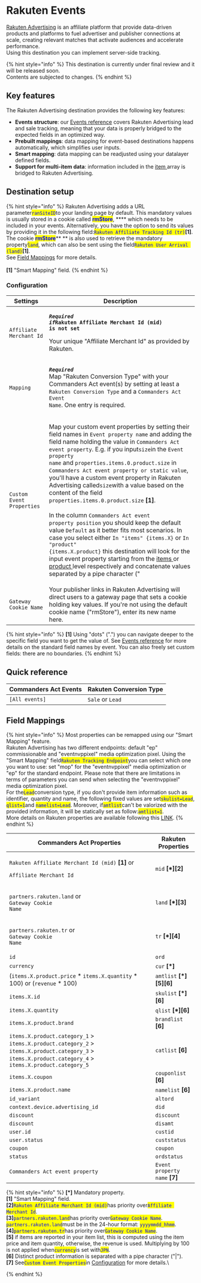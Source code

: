 # Rakuten Events

[Rakuten Advertising](https://rakutenadvertising.com/) is an affiliate platform that provide data-driven products and platforms to fuel advertiser and publisher connections at scale, creating relevant matches that activate audiences and accelerate performance.\
Using this destination you can implement server-side tracking.

{% hint style="info" %}
This destination is currently under final review and it will be released soon.\
Contents are subjected to changes.
{% endhint %}

## Key features

The Rakuten Advertising destination provides the following key features:

* **Events structure**: our [Events reference](https://community.commandersact.com/platform-x/developers/tracking/events-reference) covers Rakuten Advertising lead and sale tracking, meaning that your data is properly bridged to the expected fields in an optimized way.
* **Prebuilt mappings**: data mapping for event-based destinations happens automatically, which simplifies user inputs.
* **Smart mapping**: data mapping can be readjusted using your datalayer defined fields.
* **Support for multi-item data**: information included in the [item ](https://community.commandersact.com/platform-x/developers/tracking/events-reference#item)array is bridged to Rakuten Advertising.

## Destination setup

{% hint style="info" %}
Rakuten Advertising adds a URL parameter<mark style="color:blue;">`ranSiteID`</mark>to your landing page by default. This mandatory values is usually stored in a cookie called <mark style="color:blue;">**rmStore**</mark>, **** which needs to be included in your events. Alternatively, you have the option to send its values by providing it in the following field:<mark style="color:blue;">`Rakuten Affiliate Tracking Id (tr)`</mark>**\[1]**. The cookie <mark style="color:blue;">**rmStore**</mark>** ** is also used to retrieve the mandatory property<mark style="color:blue;">`land`</mark>, which can also be sent using the field<mark style="color:blue;">`Rakuten User Arrival (land)`</mark>**\[1]**. \
See [Field Mappings](rakuten-events.md#field-mappings) for more details.\
\
**\[1]** "Smart Mapping" field.
{% endhint %}

### Configuration

| Settings                  | Description                                                                                                                                                                                                                                                                                                                                                                                                                                                                                                                                                                                                                                                                                                                                                                                                                                                                                                                                                                                                                                                                                                                                                                                                                                                                                                                                                                                                                                   |
| ------------------------- | --------------------------------------------------------------------------------------------------------------------------------------------------------------------------------------------------------------------------------------------------------------------------------------------------------------------------------------------------------------------------------------------------------------------------------------------------------------------------------------------------------------------------------------------------------------------------------------------------------------------------------------------------------------------------------------------------------------------------------------------------------------------------------------------------------------------------------------------------------------------------------------------------------------------------------------------------------------------------------------------------------------------------------------------------------------------------------------------------------------------------------------------------------------------------------------------------------------------------------------------------------------------------------------------------------------------------------------------------------------------------------------------------------------------------------------------- |
| `Affiliate Merchant Id`   | <p><em><strong><code>Required if</code></strong></em><strong><code>Rakuten Affiliate Merchant Id (mid) is not set</code></strong></p><p>Your unique "Affiliate Merchant Id" as provided by Rakuten.</p>                                                                                                                                                                                                                                                                                                                                                                                                                                                                                                                                                                                                                                                                                                                                                                                                                                                                                                                                                                                                                                                                                                                                                                                                                                       |
| `Mapping`                 | <p><em><strong><code>Required</code></strong></em><br>Map "Rakuten Conversion Type" with your Commanders Act event(s) by setting at least a <code>Rakuten Conversion Type</code> and a <code>Commanders Act Event Name</code>. One entry is required.</p>                                                                                                                                                                                                                                                                                                                                                                                                                                                                                                                                                                                                                                                                                                                                                                                                                                                                                                                                                                                                                                                                                                                                                                                     |
| `Custom Event Properties` | <p>Map your custom event properties by setting their field names in <code>Event property name</code> and adding the field name holding the value <strong></strong> in <code>Commanders Act event property</code>. E.g. if you input<code>size</code>in the <code>Event property name</code> and <code>properties.items.0.product.size</code> in <code>Commanders Act event property or static value</code>, you'll have a custom event property in Rakuten Advertising called<code>size</code>with a value based on the content of the field <code>properties.items.0.product.size</code> <strong>[1]</strong>.<br><br>In the column <code>Commanders Act event property position</code> you should keep the default value <code>Default</code> as it better fits most  scenarios. In case you select either <code>In "items" {items.X}</code> or <code>In "product" {items.X.product}</code> this destination will look for the input event property starting from the <a href="https://community.commandersact.com/platform-x/developers/tracking/events-reference#item">items </a>or <a href="https://community.commandersact.com/platform-x/developers/tracking/events-reference#product">product </a>level respectively and concatenate values separated by a pipe character ("|"). In this scenario, the property name used will be the one set in the <code>Event property name</code> plus the string "list" appended in the end.</p> |
| `Gateway Cookie Name`     | Your publisher links in Rakuten Advertising will direct users to a gateway page that sets a cookie holding key values. If you're not using the default cookie name ("rmStore"), enter its new name here.                                                                                                                                                                                                                                                                                                                                                                                                                                                                                                                                                                                                                                                                                                                                                                                                                                                                                                                                                                                                                                                                                                                                                                                                                                      |

{% hint style="info" %}
**\[1]** Using "dots" (".") you can navigate deeper to the specific field you want to get the value of. See [Events reference](https://community.commandersact.com/platform-x/developers/tracking/events-reference) for more details on the standard field names by event. You can also freely set custom fields: there are no boundaries.
{% endhint %}

## Quick reference

| Commanders Act Events | Rakuten Conversion Type |
| --------------------- | ----------------------- |
| `[All events]`        | `Sale` or `Lead`        |

## Field Mappings

{% hint style="info" %}
Most properties can be remapped using our "Smart Mapping" feature.\
Rakuten Advertising has two different endpoints: default "ep" commissionable and "eventnvppixel" media optimization pixel. Using the "Smart Mapping" field<mark style="color:blue;">`Rakuten Tracking Endpoint`</mark>you can select which one you want to use: set "mop" for the "eventnvppixel" media optimization or "ep" for the standard endpoint. Please note that there are limitations in terms of parameters you can send when selecting the "eventnvppixel" media optimization pixel.\
For the<mark style="color:blue;">`Lead`</mark>conversion type, if you don't provide item information such as identifier, quantity and name, the following fixed values are set<mark style="color:blue;">`skulist=Lead`</mark>, <mark style="color:blue;">`qlist=1`</mark>and <mark style="color:blue;">`namelist=Lead`</mark>. Moreover, if<mark style="color:blue;">`amtlist`</mark>can't be valorized with the provided information, it will be statically set as follow:<mark style="color:blue;">`amtlist=1`</mark>.\
More details on Rakuten properties are available following this [LINK](https://rak.app.box.com/s/j3qtvbd300vqa1zyknxklx3itqyi0vlh).
{% endhint %}

| Commanders Act Properties                                                                                                                                | Rakuten Properties             |
| -------------------------------------------------------------------------------------------------------------------------------------------------------- | ------------------------------ |
| <p><code>Rakuten Affiliate Merchant Id (mid)</code> <strong>[1]</strong> or</p><p><code>Affiliate Merchant Id</code> </p>                                | `mid` **\[\*]\[2]**            |
| <p><code>partners.rakuten.land</code> or<br><code>Gateway Cookie Name</code></p>                                                                         | `land` **\[\*]\[3]**           |
| <p><code>partners.rakuten.tr</code> or<br><code>Gateway Cookie Name</code></p>                                                                           | `tr` **\[\*]\[4]**             |
| `id`                                                                                                                                                     | `ord`                          |
| `currency`                                                                                                                                               | `cur` **\[\*]**                |
| (`items.X.product.price` \* `items.X.quantity` \* 100) or (`revenue` \* 100)                                                                             | `amtlist` **\[\*]\[5]\[6]**    |
| `items.X.id`                                                                                                                                             | `skulist` **\[\*]\[6]**        |
| `items.X.quantity`                                                                                                                                       | `qlist` **\[\*]\[6]**          |
| `items.X.product.brand`                                                                                                                                  | `brandlist` **\[6]**           |
| `items.X.product.category_1` > `items.X.product.category_2` > `items.X.product.category_3` > `items.X.product.category_4` > `items.X.product.category_5` | `catlist` **\[6]**             |
| `items.X.coupon`                                                                                                                                         | `couponlist` **\[6]**          |
| `items.X.product.name`                                                                                                                                   | `namelist` **\[6]**            |
| `id_variant`                                                                                                                                             | `altord`                       |
| `context.device.advertising_id`                                                                                                                          | `did`                          |
| `discount`                                                                                                                                               | `discount`                     |
| `discount`                                                                                                                                               | `disamt`                       |
| `user.id`                                                                                                                                                | `custid`                       |
| `user.status`                                                                                                                                            | `custstatus`                   |
| `coupon`                                                                                                                                                 | `coupon`                       |
| `status`                                                                                                                                                 | `ordstatus`                    |
| `Commanders Act event property`                                                                                                                          | `Event property name` **\[7]** |

{% hint style="info" %}
**\[\*]** Mandatory property.\
**\[1]** "Smart Mapping" field.\
**\[2]**<mark style="color:blue;">`Rakuten Affiliate Merchant Id (mid)`</mark>has priority over<mark style="color:blue;">`Affiliate Merchant Id`</mark>.\
**\[3]**<mark style="color:blue;">`partners.rakuten.land`</mark>has priority over<mark style="color:blue;">`Gateway Cookie Name`</mark>.\
<mark style="color:blue;">`partners.rakuten.land`</mark>must be in the 24-hour format: <mark style="color:blue;">`yyyymmdd_hhmm`</mark>.\
**\[4]**<mark style="color:blue;">`partners.rakuten.tr`</mark>has priority over<mark style="color:blue;">`Gateway Cookie Name`</mark>.\
**\[5]** if items are reported in your item list, this is computed using the item price and item quantity, otherwise, the revenue is used. Multiplying by 100 is not applied when<mark style="color:blue;">`currency`</mark>is set with<mark style="color:blue;">`JPN`</mark>.\
**\[6]** Distinct product information is separated with a pipe character ("|").\
**\[7]** See<mark style="color:blue;">`Custom Event Properties`</mark>in [Configuration](rakuten-events.md#configuration) for more details.\

{% endhint %}
